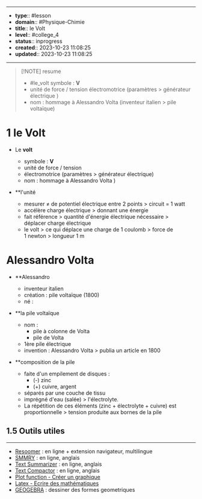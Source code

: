 


---
- **type**:: #lesson
- **domain**:: #Physique-Chimie
- **title**:: le Volt
- **level**:: #college_4
- **status**:: inprogress
- **created**:: 2023-10-23 11:08:25
- **updated**:: 2023-10-23 11:08:25
---


> [!NOTE] resume
> - #le_volt symbole : **V**
> - unité de force / tension électromotrice (paramètres > générateur électrique )
> - nom : hommage à Alessandro Volta (inventeur italien > pile voltaïque)


# 1 le Volt

- Le **volt** 
	- symbole : **V**
	- unité de force / tension
	- électromotrice (paramètres > générateur électrique)
	- nom : hommage à Alessandro Volta )

- **l'unité
	- mesurer ≠ de potentiel électrique entre 2 points > circuit = 1 watt
	- accélère charge électrique > donnant une énergie
	- fait référence > quantité d'énergie électrique nécessaire > déplacer charge électrique
	- le volt > ce qui déplace une charge de 1 coulomb > force de 1 newton > longueur 1 m

# Alessandro Volta

- **Alessandro
	- inventeur italien 
	- création : pile voltaïque (1800)
	- né :


- **la pile voltaïque
	- nom : 
		- pile à colonne de Volta
		- pile de Volta 
	- 1ère pile électrique
	- invention : Alessandro Volta > publia un article en 1800

- **composition de la pile
	- faite d'un empilement de disques :
		- (-) zinc 
		- (+) cuivre, argent  
	- séparés par une couche de tissu
	 - imprégné d'eau (salée) > l'électrolyte. 
	- La répétition de ces éléments (zinc + électrolyte + cuivre) est  proportionnelle > tension produite aux bornes de la pile 


## 1.5	Outils utiles
---

-   [Resoomer](https://resoomer.com/fr) : en ligne + extension navigateur, multilingue
-   [SMMRY](https://smmry.com/) : en ligne, anglais
-   [Text Summarizer](http://textsummarization.net/text-summarizer) : en ligne, anglais
-   [Text Compactor](https://www.textcompactor.com/) : en ligne, anglais
- [Plot function - Créer un graphique](https://github.com/leonhma/obsidian-functionplot)
- [Latex - Ecrire des mathématiques](https://fr.wikibooks.org/wiki/LaTeX/%C3%89crire_des_math%C3%A9matiques)
- [GEOGEBRA](https://www.geogebra.org/geometry?lang=fr) : dessiner des formes geometriques 